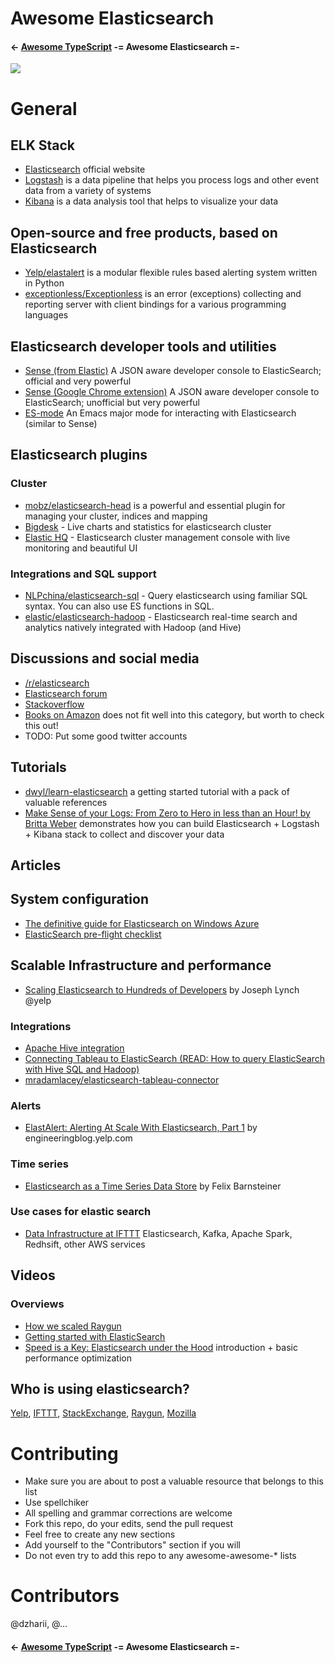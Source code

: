 # Awesome Elasticsearch

#### ← [Awesome TypeScript](https://github.com/dzharii/awesome-typescript) -= Awesome Elasticsearch =- 
![](https://raw.githubusercontent.com/dzharii/awesome-elasticsearch/master/awesome-elastic-logo.png)

# General
## ELK Stack
* [Elasticsearch](https://www.elastic.co/) official website 
* [Logstash](https://www.elastic.co/products/logstash) is a data pipeline that helps you process logs and other event data from a variety of systems
* [Kibana](https://www.elastic.co/products/kibana) is a data analysis tool that helps to visualize your data 

## Open-source and free products, based on Elasticsearch 
* [Yelp/elastalert](https://github.com/yelp/elastalert) is a modular flexible rules based alerting system written in Python
* [exceptionless/Exceptionless](https://github.com/exceptionless/Exceptionless) is an error (exceptions) collecting and reporting server with client bindings for a various programming languages

## Elasticsearch developer tools and utilities
 
* [Sense (from Elastic)](https://github.com/elastic/sense/#sense) A JSON aware developer console to ElasticSearch; official and very powerful
* [Sense (Google Chrome extension)](https://chrome.google.com/webstore/detail/sense-beta/lhjgkmllcaadmopgmanpapmpjgmfcfig?hl=en) A JSON aware developer console to ElasticSearch; unofficial but very powerful
* [ES-mode](https://github.com/dakrone/es-mode) An Emacs major mode for interacting with Elasticsearch (similar to Sense)

## Elasticsearch plugins
### Cluster
* [mobz/elasticsearch-head](https://github.com/mobz/elasticsearch-head) is a powerful and essential plugin for managing your cluster, indices and mapping
* [Bigdesk](http://bigdesk.org/) - Live charts and statistics for elasticsearch cluster
* [Elastic HQ](http://www.elastichq.org/) - Elasticsearch cluster management console with live monitoring and beautiful UI

### Integrations and SQL support
* [NLPchina/elasticsearch-sql](https://github.com/NLPchina/elasticsearch-sql/) - Query elasticsearch using familiar SQL syntax. You can also use ES functions in SQL.
* [elastic/elasticsearch-hadoop](https://github.com/elastic/elasticsearch-hadoop) - Elasticsearch real-time search and analytics natively integrated with Hadoop (and Hive)

## Discussions and social media
* [/r/elasticsearch](https://www.reddit.com/r/elasticsearch)
* [Elasticsearch forum](https://discuss.elastic.co/)
* [Stackoverflow](http://stackoverflow.com/tags/elasticsearch/hot)
* [Books on Amazon](http://www.amazon.com/s/ref=nb_sb_noss_1?url=search-alias%3Daps&field-keywords=elasticsearch) does not fit well into this category, but worth to check this out!
* TODO: Put some good twitter accounts

## Tutorials
* [dwyl/learn-elasticsearch](https://github.com/dwyl/learn-elasticsearch) a getting started tutorial with a pack of valuable references
* [Make Sense of your Logs: From Zero to Hero in less than an Hour! by Britta Weber](https://www.youtube.com/watch?v=8vgTBIoF8zs) demonstrates how you can build Elasticsearch + Logstash + Kibana stack to collect and discover your data

## Articles
## System configuration
* [The definitive guide for Elasticsearch on Windows Azure](http://code972.com/blog/2014/07/74-the-definitive-guide-for-elasticsearch-on-windows-azure)
* [ElasticSearch pre-flight checklist](http://asquera.de/opensource/2012/11/25/elasticsearch-pre-flight-checklist/)

## Scalable Infrastructure and performance
* [Scaling Elasticsearch to Hundreds of Developers](http://engineeringblog.yelp.com/2014/11/scaling-elasticsearch-to-hundreds-of-developers.html) by Joseph Lynch @yelp 

### Integrations
* [Apache Hive integration](https://www.elastic.co/guide/en/elasticsearch/hadoop/current/hive.html)
* [Connecting Tableau to ElasticSearch (READ: How to query ElasticSearch with Hive SQL and Hadoop)](http://ryrobes.com/systems/connecting-tableau-to-elasticsearch-read-how-to-query-elasticsearch-with-hive-sql-and-hadoop/)
* [mradamlacey/elasticsearch-tableau-connector](https://github.com/mradamlacey/elasticsearch-tableau-connector)

### Alerts
* [ElastAlert: Alerting At Scale With Elasticsearch, Part 1](http://engineeringblog.yelp.com/2015/10/elastalert-alerting-at-scale-with-elasticsearch.html) by engineeringblog.yelp.com

### Time series
* [Elasticsearch as a Time Series Data Store](https://www.elastic.co/blog/elasticsearch-as-a-time-series-data-store) by Felix Barnsteiner

### Use cases for elastic search
* [Data Infrastructure at IFTTT](http://engineering.ifttt.com/data/2015/10/14/data-infrastructure/) Elasticsearch, Kafka, Apache Spark, Redhsift, other AWS services 

## Videos
### Overviews
* [How we scaled Raygun](https://raygun.io/blog/2014/05/talk-how-we-scaled-raygun-using-technologies-like-elastic-search-featuring-iron-man/)
* [Getting started with ElasticSearch](https://www.youtube.com/watch?v=60UsHHsKyN4&list=PLw5h0DiJ-9PDStvJYc1LOZiEm1ehlEKLP)
* [Speed is a Key: Elasticsearch under the Hood](https://www.youtube.com/watch?v=vruklYSW4jg) introduction + basic performance optimization

## Who is using elasticsearch?
[Yelp](http://engineeringblog.yelp.com/2015/10/how-we-use-deep-learning-to-classify-business-photos-at-yelp.html),
[IFTTT](http://engineering.ifttt.com/data/2015/10/14/data-infrastructure/),
[StackExchange](http://stackexchange.com/performance),
[Raygun](https://raygun.io/blog/2014/02/search-improvements-at-raygun/),
[Mozilla](https://www.youtube.com/watch?v=lWKEphKIG8U)

# Contributing
* Make sure you are about to post a valuable resource that belongs to this list
* Use spellchiker
* All spelling and grammar corrections are welcome
* Fork this repo, do your edits, send the pull request
* Feel free to create any new sections
* Add yourself to the "Contributors" section if you will
* Do not even try to add this repo to any awesome-awesome-* lists 

# Contributors
@dzharii, @...
 
#### ← [Awesome TypeScript](https://github.com/dzharii/awesome-typescript) -= Awesome Elasticsearch =- 


